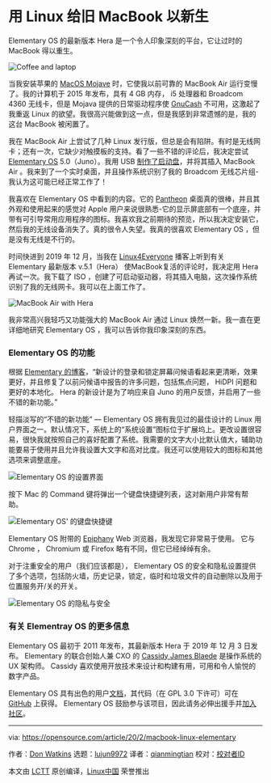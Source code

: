 [#]: collector: (lujun9972)
[#]: translator: (qianmingtian)
[#]: reviewer: ( )
[#]: publisher: ( )
[#]: url: ( )
[#]: subject: (Give an old MacBook new life with Linux)
[#]: via: (https://opensource.com/article/20/2/macbook-linux-elementary)
[#]: author: (Don Watkins https://opensource.com/users/don-watkins)

用 Linux 给旧 MacBook 以新生
======

Elementary OS 的最新版本 Hera 是一个令人印象深刻的平台，它让过时的 MacBook 得以重生。

![Coffee and laptop][1]

当我安装苹果的 [MacOS Mojave][2] 时，它使我以前可靠的 MacBook Air 运行变慢了。我的计算机于 2015 年发布，具有 4 GB 内存， i5 处理器和 Broadcom 4360 无线卡，但是 Mojava 提供的日常驱动程序使 [GnuCash][3] 不可用，这激起了我重返 Linux 的欲望。我很高兴能做到这一点，但是我感到非常遗憾的是，我的这台 MacBook 被闲置了。

我在 MacBook Air 上尝试了几种 Linux 发行版，但总是会有陷阱。有时是无线网卡；还有一次，它缺少对触摸板的支持。看了一些不错的评论后，我决定尝试 [Elementary OS][4] 5.0（Juno）。我用 USB [制作了启动盘][5]，并将其插入 MacBook Air 。我来到了一个实时桌面，并且操作系统识别了我的 Broadcom 无线芯片组-我认为这可能已经正常工作了！

我喜欢在 Elementary OS 中看到的内容。它的 [Pantheon][6] 桌面真的很棒，并且其外观和使用起来的感觉对 Apple 用户来说很熟悉-它的显示屏底部有一个底座，并带有可引导常用应用程序的图标。我喜欢我之前期待的预览，所以我决定安装它，然后我的无线设备消失了。真的很令人失望。我真的很喜欢 Elementary OS ，但是没有无线是不行的。

时间快进到 2019 年 12 月，当我在 [Linux4Everyone][7] 播客上听到有关 Elementary 最新版本 v.5.1（Hera） 使MacBook复活的评论时，我决定用 Hera 再试一次。我下载了 ISO ，创建了可启动驱动器，将其插入电脑，这次操作系统识别了我的无线网卡。我可以在上面工作了。

![MacBook Air with Hera][8]

我非常高兴我轻巧又功能强大的 MacBook Air 通过 Linux 焕然一新。我一直在更详细地研究 Elementary OS ，我可以告诉你我印象深刻的东西。

### Elementary OS 的功能

根据 [Elementary 的博客][9]，“新设计的登录和锁定屏幕问候语看起来更清晰，效果更好，并且修复了以前问候语中报告的许多问题，包括焦点问题， HiDPI 问题和更好的本地化。 Hera 的新设计是为了响应来自 Juno 的用户反馈，并启用了一些不错的新功能。”

轻描淡写的“不错的新功能” — Elementary OS 拥有我见过的最佳设计的 Linux 用户界面之一。默认情况下，系统上的“系统设置”图标位于扩展坞上。更改设置很容易，很快我就按照自己的喜好配置了系统。我需要的文字大小比默认值大，辅助功能要易于使用并且允许我设置大文字和高对比度。我还可以使用较大的图标和其他选项来调整底座。

![Elementary OS 的设置界面][10]

按下 Mac 的 Command 键将弹出一个键盘快捷键列表，这对新用户非常有帮助。

![Elementary OS' 的键盘快捷键][11]

Elementary OS 附带的 [Epiphany][12] Web 浏览器，我发现它非常易于使用。 它与 Chrome ， Chromium 或 Firefox 略有不同，但它已经绰绰有余。

对于注重安全的用户（我们应该都是）， Elementary OS 的安全和隐私设置提供了多个选项，包括防火墙，历史记录，锁定，临时和垃圾文件的自动删除以及用于位置服务开/关的开关。

![Elementary OS 的隐私与安全][13]

### 有关 Elementray OS 的更多信息

Elementary OS 最初于 2011 年发布，其最新版本 Hera 于 2019 年 12 月 3 日发布。 Elementary 的联合创始人兼 CXO 的 [Cassidy James Blaede][14] 是操作系统的 UX 架构师。 Cassidy 喜欢使用开放技术来设计和构建有用，可用和令人愉悦的数字产品。

Elementary OS 具有出色的用户[文档][15]，其代码（在 GPL 3.0 下许可）可在 [GitHub][16] 上获得。 Elementary OS 鼓励参与该项目，因此请务必伸出援手并[加入社区][17]。

--------------------------------------------------------------------------------

via: https://opensource.com/article/20/2/macbook-linux-elementary

作者：[Don Watkins][a]
选题：[lujun9972][b]
译者：[qianmingtian][c]
校对：[校对者ID](https://github.com/校对者ID)

本文由 [LCTT](https://github.com/LCTT/TranslateProject) 原创编译，[Linux中国](https://linux.cn/) 荣誉推出

[a]: https://opensource.com/users/don-watkins
[b]: https://github.com/lujun9972
[c]: https://github.com/qianmingtian
[1]: https://opensource.com/sites/default/files/styles/image-full-size/public/lead-images/coffee_cafe_brew_laptop_desktop.jpg?itok=G-n1o1-o (Coffee and laptop)
[2]: https://en.wikipedia.org/wiki/MacOS_Mojave
[3]: https://www.gnucash.org/
[4]: https://elementary.io/
[5]: https://opensource.com/life/14/10/test-drive-linux-nothing-flash-drive
[6]: https://opensource.com/article/19/12/pantheon-linux-desktop
[7]: https://www.linux4everyone.com/20-macbook-pro-elementary-os
[8]: https://opensource.com/sites/default/files/uploads/macbookair_hera.png (MacBook Air with Hera)
[9]: https://blog.elementary.io/introducing-elementary-os-5-1-hera/
[10]: https://opensource.com/sites/default/files/uploads/elementaryos_settings.png (Elementary OS's Settings screen)
[11]: https://opensource.com/sites/default/files/uploads/elementaryos_keyboardshortcuts.png (Elementary OS's Keyboard shortcuts)
[12]: https://en.wikipedia.org/wiki/GNOME_Web
[13]: https://opensource.com/sites/default/files/uploads/elementaryos_privacy-security.png (Elementary OS's Privacy and Security screen)
[14]: https://github.com/cassidyjames
[15]: https://elementary.io/docs/learning-the-basics#learning-the-basics
[16]: https://github.com/elementary
[17]: https://elementary.io/get-involved

